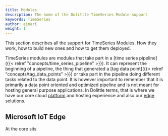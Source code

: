```yaml
---
title: Modules
description: The home of the Dolittle TimeSeries Module support
keywords: TimeSeries
author: einari
weight: 1
---
```


This section describes all the support for TimeSeries Modules. How they work,
how to build new ones and how to get them deployed.

TimeSeries modules are modules that take part in a [time series pipeline]({{< relref "concepts/time_series_pipeline" >}}).
It can represent the beginning of a pipeline, the thing that generated a [tag data point]({{< relref "concepts/tag_data_points" >}})
or take part in the pipeline doing different tasks related to the data point.
It is however important to remember that it is primarily a data point oriented and optimized pipeline
and is not meant for hosting general purpose applications. In Dolittle terms, that is where
we have our core cloud [platform](/platform) and hosting experience and also our [edge](/edge) solutions.

## Microsoft IoT Edge

At the core sits
